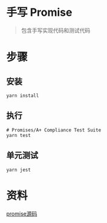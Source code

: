 # 手写 Promise

> 包含手写实现代码和测试代码

# 步骤

## 安装

```shell
yarn install
```

## 执行

```shell
# Promises/A+ Compliance Test Suite
yarn test
```

## 单元测试

```shell
yarn jest
```

# 资料

[promise源码](https://github.com/then/promise)
